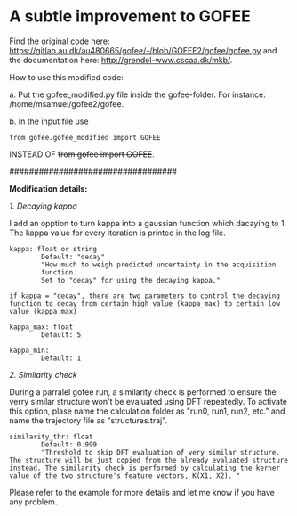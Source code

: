 # A subtle improvement to GOFEE

Find the original code here:
https://gitlab.au.dk/au480665/gofee/-/blob/GOFEE2/gofee/gofee.py
and the documentation here:
http://grendel-www.cscaa.dk/mkb/.

How to use this modified code:

a. Put the gofee_modified.py file inside the gofee-folder. For instance: /home/msamuel/gofee2/gofee.

b. In the input file use
```
from gofee.gofee_modified import GOFEE
```
INSTEAD OF ~~from gofee import GOFEE~~.



##################################

**Modification details:**

*1. Decaying kappa*

I add an opption to turn kappa into a gaussian function which dacaying to 1. The kappa value for every iteration is printed in the log file. 

```
kappa: float or string
        Default: "decay"
        "How much to weigh predicted uncertainty in the acquisition
        function. 
        Set to "decay" for using the decaying kappa."
        
if kappa = "decay", there are two parameters to control the decaying function to decay from certain high value (kappa_max) to certain low value (kappa_max)

kappa_max: float
        Default: 5
        
kappa_min:
        Default: 1
```

*2. Similarity check*

During a parralel gofee run, a similarity check is performed to ensure the verry similar structure won't be evaluated using DFT repeatedly. To activate this option, plase name the calculation folder as "run0, run1, run2, etc." and name the trajectory file as "structures.traj".

```
similarity_thr: float
        Default: 0.999
        "Threshold to skip DFT evaluation of very similar structure. The structure will be just copied from the already evaluated structure instead. The similarity check is performed by calculating the kerner value of the two structure's feature vectors, K(X1, X2). "
```

Please refer to the example for more details and let me know if you have any problem. 